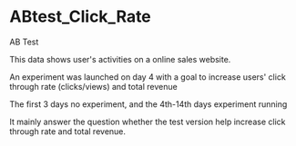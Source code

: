 # ABtest_Click_Rate
AB Test

This data shows user's activities on a online sales website. 

An experiment was launched on day 4 with a goal to increase users' click through rate (clicks/views) and total revenue

The first 3 days no experiment, and the 4th-14th days experiment running

It mainly answer the question whether the test version help increase click through rate and total revenue. 
